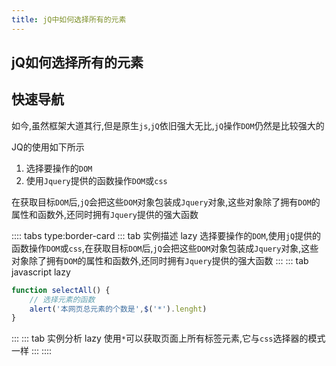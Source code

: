 ```yaml
---
title: jQ中如何选择所有的元素
---
```


## jQ如何选择所有的元素

## 快速导航

<TOC />

如今,虽然框架大道其行,但是原生`js`,`jQ`依旧强大无比,`jQ`操作`DOM`仍然是比较强大的

JQ的使用如下所示

1. 选择要操作的`DOM`
2. 使用`Jquery`提供的函数操作`DOM`或`css`

在获取目标`DOM`后,`jQ`会把这些`DOM`对象包装成`Jquery`对象,这些对象除了拥有`DOM`的属性和函数外,还同时拥有`Jquery`提供的强大函数

:::: tabs type:border-card
::: tab 实例描述 lazy
选择要操作的`DOM`,使用`jQ`提供的函数操作`DOM`或`css`,在获取目标`DOM`后,`jQ`会把这些`DOM`对象包装成`Jquery`对象,这些对象除了拥有`DOM`的属性和函数外,还同时拥有`Jquery`提供的强大函数
:::
::: tab javascript lazy
```js
function selectAll() {
    // 选择元素的函数
    alert('本网页总元素的个数是',$('*').lenght)
}
```
:::
::: tab 实例分析 lazy
使用`*`可以获取页面上所有标签元素,它与`css`选择器的模式一样
:::
::::

<footer-FooterLink :isShareLink="true" :isDaShang="true" />